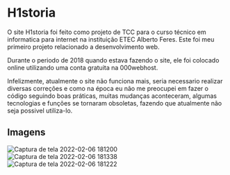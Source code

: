 # H1storia
O site H1storia foi feito como projeto de TCC para o curso técnico em informatica para internet na instituição ETEC Alberto Feres.
Este foi meu primeiro projeto relacionado a desenvolvimento web.

Durante o periodo de 2018 quando estava fazendo o site, ele foi colocado online utilizando uma conta gratuita na 000webhost.

Infelizmente, atualmente o site não funciona mais, seria necessario realizar diversas correções e como na época eu não me preocupei em fazer o código seguindo boas práticas, muitas mudanças aconteceram, algumas tecnologias e funções se tornaram obsoletas, fazendo que atualmente não seja possivel utiliza-lo.

## Imagens

![Captura de tela 2022-02-06 181200](https://user-images.githubusercontent.com/49932975/152701656-fcbd4040-d96d-49c8-bafe-8b4b563c7958.png)
![Captura de tela 2022-02-06 181338](https://user-images.githubusercontent.com/49932975/152701658-2b3b6e13-f6f9-4830-9685-d9d138c13541.png)
![Captura de tela 2022-02-06 181222](https://user-images.githubusercontent.com/49932975/152701659-bc418a5e-87ae-4c8e-8786-b21d21cd4c07.png)
